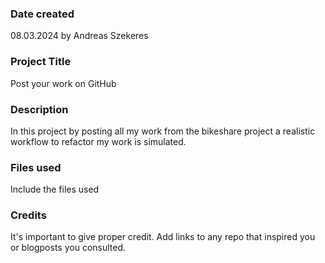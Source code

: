 
### Date created
08.03.2024 by Andreas Szekeres

### Project Title
Post your work on GitHub

### Description
In this project by posting all my work from the bikeshare project a realistic workflow to refactor my work is simulated.

### Files used
Include the files used

### Credits
It's important to give proper credit. Add links to any repo that inspired you or blogposts you consulted.

